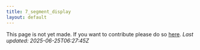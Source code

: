 ```yaml
---
title: 7_segment_display
layout: default
---
```


This page is not yet made. If you want to contribute please do so [here](https://github.com/CrazyH2/Bigstone/blob/wiki/components/7_segment_display.md).
_Last updated: 2025-06-25T06:27:45Z_

